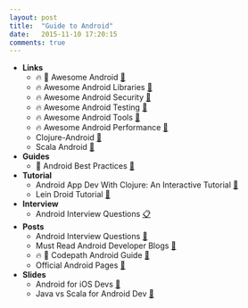 ```yaml
---
layout: post
title:  "Guide to Android"
date:   2015-11-10 17:20:15
comments: true
---
```


- **Links**
    - :fire: :raised_hands: Awesome Android [:link:](https://github.com/snowdream/awesome-android)
    - :fire: Awesome Android Libraries [:link:](https://github.com/wasabeef/awesome-android-libraries)
    - :fire: Awesome Android Security [:link:](https://github.com/ashishb/android-security-awesome)
    - :fire: Awesome Android Testing [:link:](https://github.com/hotchemi/awesome-android-testing)
    - :fire: Awesome Android Tools [:link:](https://github.com/wasabeef/awesome-android-tools)
    - :fire: Awesome Android Performance [:link:](https://github.com/Juude/awesome-android-performance)
    - Clojure-Android [:link:](http://clojure-android.info/)
    - Scala Android [:link:](https://github.com/47deg/macroid)
- **Guides**
    - :raised_hands: Android Best Practices [:link:](https://github.com/futurice/android-best-practices)
- **Tutorial**
    - Android App Dev With Clojure: An Interactive Tutorial [:link:](https://github.com/alexander-yakushev/events/blob/master/tutorial.md)
    - Lein Droid Tutorial [:link:](https://github.com/clojure-android/lein-droid/wiki/Tutorial)
- **Interview**
    - Android Interview Questions [:clipboard:](https://github.com/derekargueta/Android-Interview-Questions)
- **Posts**
    - Android Interview Questions [:link:](http://www.javacodegeeks.com/2011/08/android-interview-questions-answers.html)
    - Must Read Android Developer Blogs [:link:](https://www.quora.com/What-are-must-read-Android-developer-blogs)
    - :fire: :raised_hands: Codepath Android Guide [:link:](https://github.com/codepath/android_guides)
    - Official Android Pages [:link:](http://developer.android.com/training/index.html)
- **Slides**
    - Android for iOS Devs [:floppy_disk:](https://speakerdeck.com/sdougherty/tales-from-the-darkside-android-development-for-ios-developers)
    - Java vs Scala for Android Dev [:floppy_disk:](https://speakerdeck.com/raulraja/painless-android-development-with-scala)
